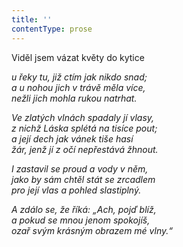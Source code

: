 ```yaml
---
title: ''
contentType: prose
---
```


Viděl jsem vázat květy do kytice

_u řeky tu, již ctím jak nikdo snad;  
a u nohou jich v trávě měla více,  
nežli jich mohla rukou natrhat._

_Ve zlatých vlnách spadaly jí vlasy,  
z nichž Láska splétá na tisíce pout;  
a její dech jak vánek tiše hasí  
žár, jenž jí z očí nepřestává žhnout._

_I zastavil se proud a vody v něm,  
jako by sám chtěl stát se zrcadlem  
pro její vlas a pohled slastiplný._

_A zdálo se, že říká: „Ach, pojď blíž,  
a pokud se mnou jenom spokojíš,  
ozař svým krásným obrazem mé vlny.“_
